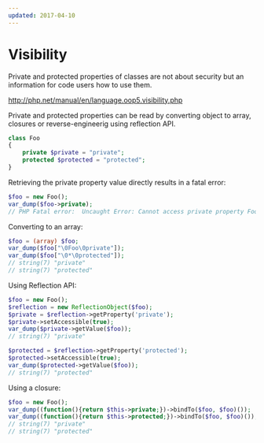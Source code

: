 ```yaml
---
updated: 2017-04-10
---
```


# Visibility

Private and protected properties of classes are not about security but an
information for code users how to use them.

http://php.net/manual/en/language.oop5.visibility.php

Private and protected properties can be read by converting object to array,
closures or reverse-engineerig using reflection API.

```php
class Foo
{
    private $private = "private";
    protected $protected = "protected";
}
```

Retrieving the private property value directly results in a fatal error:

```php
$foo = new Foo();
var_dump($foo->private);
// PHP Fatal error:  Uncaught Error: Cannot access private property Foo::$private in 7.php: 17
```

Converting to an array:

```php
$foo = (array) $foo;
var_dump($foo["\0Foo\0private"]);
var_dump($foo["\0*\0protected"]);
// string(7) "private"
// string(7) "protected"
```

Using Reflection API:

```php
$foo = new Foo();
$reflection = new ReflectionObject($foo);
$private = $reflection->getProperty('private');
$private->setAccessible(true);
var_dump($private->getValue($foo));
// string(7) "private"

$protected = $reflection->getProperty('protected');
$protected->setAccessible(true);
var_dump($protected->getValue($foo));
// string(7) "protected"
```

Using a closure:

```php
$foo = new Foo();
var_dump((function(){return $this->private;})->bindTo($foo, $foo)());
var_dump((function(){return $this->protected;})->bindTo($foo, $foo)());
// string(7) "private"
// string(7) "protected"
```
